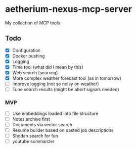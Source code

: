 # aetherium-nexus-mcp-server

My collection of MCP tools

## Todo

- [x] Configuration
- [x] Docker pushing
- [x] Logging
- [x] Time tool (what did I mean by this)
- [x] Web search (searxng)
- [x] More complex weather forecast tool (as in tomorrow)
- [ ] Improve logging (not so noisy on weather)
- [ ] Tune search results (might be abort signals needed)

### MVP

- [ ] Use embeddings loaded into file structure
- [ ] Notes archive first
- [ ] Documents via vector search
- [ ] Resume builder based on pasted job descriptions
- [ ] Shodan search for fun
- [ ] youtube summarizer
